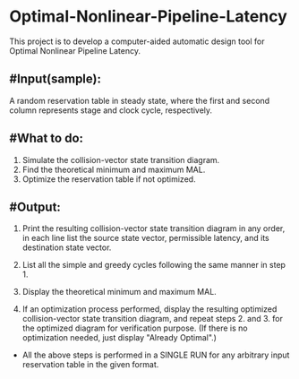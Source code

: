 # Optimal-Nonlinear-Pipeline-Latency
This project is to develop a computer-aided automatic design tool for Optimal Nonlinear Pipeline Latency.


#Input(sample):
------------------------------
A random reservation table in steady state, where the first and second column represents stage and clock cycle, respectively.


#What to do:
------------------------------
1. Simulate the collision-vector state transition diagram.
2. Find the theoretical minimum and maximum MAL.
3. Optimize the reservation table if not optimized.


#Output:
------------------------------
1. Print the resulting collision-vector state transition diagram in any order, in each line list the source state vector, permissible latency, and its destination state vector.

2. List all the simple and greedy cycles following the same manner in step 1.

3. Display the theoretical minimum and maximum MAL.

4. If an optimization process performed, display the resulting optimized collision-vector state transition diagram, and repeat steps 2. and 3. for the optimized diagram for verification purpose. (If there is no optimization needed, just display "Already Optimal".)

* All the above steps is performed in a SINGLE RUN for any arbitrary input reservation table in the given format.

